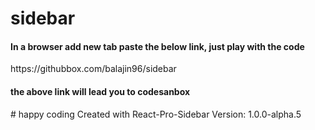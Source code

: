 # sidebar
<h4> In a browser add new tab paste the below link, just play with the code</h4> 
https://githubbox.com/balajin96/sidebar
<h4>the above link will lead you to codesanbox </h4>  
# happy coding
Created with React-Pro-Sidebar Version: 1.0.0-alpha.5
